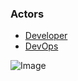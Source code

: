 ### Actors
* [Developer](Developer/Actor-Developer)
* [DevOps](DevOps/Actor-DevOps)

![Image](/UseCases/UseCases.png)
